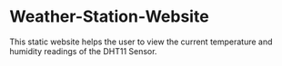 # Weather-Station-Website
This static website helps the user to view the current temperature and humidity readings of the DHT11 Sensor.
